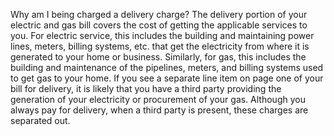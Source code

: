 Why am I being charged a delivery charge?
The delivery portion of your electric and gas bill covers the cost of getting
the applicable services to you. For electric service, this includes the
building and maintaining power lines, meters, billing systems, etc. that get
the electricity from where it is generated to your home or business.
Similarly, for gas, this includes the building and maintenance of the
pipelines, meters, and billing systems used to get gas to your home. If you
see a separate line item on page one of your bill for delivery, it is likely
that you have a third party providing the generation of your electricity or
procurement of your gas. Although you always pay for delivery, when a third
party is present, these charges are separated out.



